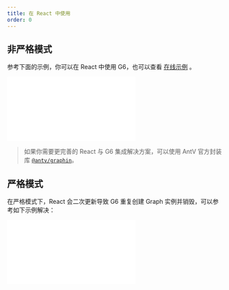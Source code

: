 ```yaml
---
title: 在 React 中使用
order: 0
---
```


## 非严格模式

参考下面的示例，你可以在 React 中使用 G6，也可以查看 [在线示例](https://codesandbox.io/p/sandbox/g6-react-gpcc43) 。

<embed src="@/common/react-snippet"></embed>

> 如果你需要更完善的 React 与 G6 集成解决方案，可以使用 AntV 官方封装库 [`@antv/graphin`](https://github.com/antvis/graphin)。

## 严格模式

在严格模式下，React 会二次更新导致 G6 重复创建 Graph 实例并销毁，可以参考如下示例解决：

<embed src="@/common/react-snippet-strict"></embed>
